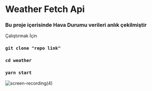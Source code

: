 # Weather Fetch Api 

### Bu proje içerisinde Hava Durumu verileri anlık çekilmiştir

<p> Çalıştırmak İçin </p>

### `git clone "repo link"`
### `cd weather`
### `yarn start`


![screen-recording(4)](https://user-images.githubusercontent.com/43873156/67570085-3a034480-f739-11e9-941c-86f44f0807d3.gif)



